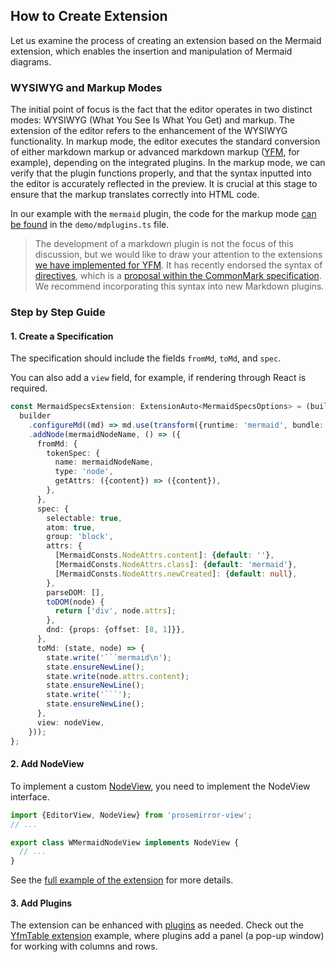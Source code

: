 ## How to Create Extension

Let us examine the process of creating an extension based on the Mermaid extension, which enables the insertion and manipulation of Mermaid diagrams.

### WYSIWYG and Markup Modes
The initial point of focus is the fact that the editor operates in two distinct modes: WYSIWYG (What You See Is What You Get) and markup. The extension of the editor refers to the enhancement of the WYSIWYG functionality. In markup mode, the editor executes the standard conversion of either markdown markup or advanced markdown markup ([YFM](https://diplodoc.com/docs/en/syntax/), for example), depending on the integrated plugins. In the markup mode, we can verify that the plugin functions properly, and that the syntax inputted into the editor is accurately reflected in the preview. It is crucial at this stage to ensure that the markup translates correctly into HTML code.

In our example with the `mermaid` plugin, the code for the markup mode [can be found](https://github.com/gravity-ui/markdown-editor/blob/main/demo/md-plugins.ts#L52) in the `demo/mdplugins.ts` file.

> The development of a markdown plugin is not the focus of this discussion, but we would like to draw your attention to the extensions [we have implemented for YFM](https://github.com/diplodoc-platform?q=-extension&type=all&language=&sort=). It has recently endorsed the syntax of [directives](https://github.com/makhnatkin/markdown-it-directive), which is a [proposal within the CommonMark specification](https://talk.commonmark.org/t/generic-directives-plugins-syntax/444). We recommend incorporating this syntax into new Markdown plugins.

### Step by Step Guide

#### 1. Create a Specification

The specification should include the fields `fromMd`, `toMd`, and `spec`.

You can also add a `view` field, for example, if rendering through React is required.


```ts
const MermaidSpecsExtension: ExtensionAuto<MermaidSpecsOptions> = (builder, {nodeView}) => {
  builder
    .configureMd((md) => md.use(transform({runtime: 'mermaid', bundle: false}), {}))
    .addNode(mermaidNodeName, () => ({
      fromMd: {
        tokenSpec: {
          name: mermaidNodeName,
          type: 'node',
          getAttrs: ({content}) => ({content}),
        },
      },
      spec: {
        selectable: true,
        atom: true,
        group: 'block',
        attrs: {
          [MermaidConsts.NodeAttrs.content]: {default: ''},
          [MermaidConsts.NodeAttrs.class]: {default: 'mermaid'},
          [MermaidConsts.NodeAttrs.newCreated]: {default: null},
        },
        parseDOM: [],
        toDOM(node) {
          return ['div', node.attrs];
        },
        dnd: {props: {offset: [8, 1]}},
      },
      toMd: (state, node) => {
        state.write('```mermaid\n');
        state.ensureNewLine();
        state.write(node.attrs.content);
        state.ensureNewLine();
        state.write('```');
        state.ensureNewLine();
      },
      view: nodeView,
    }));
};

```

#### 2. Add NodeView

To implement a custom [NodeView](https://prosemirror.net/docs/guide/#view.node_views), you need to implement the NodeView interface.

```ts
import {EditorView, NodeView} from 'prosemirror-view';
// ...

export class WMermaidNodeView implements NodeView {
  // ...
}
```

See the [full example of the extension](https://github.com/gravity-ui/markdown-editor/tree/main/src/extensions/yfm/Mermaid/MermaidNodeView) for more details.

#### 3. Add Plugins

The extension can be enhanced with [plugins](https://prosemirror.net/docs/guide/#state.plugins) as needed. Check out the [YfmTable extension](https://github.com/gravity-ui/markdown-editor/tree/main/src/extensions/yfm/YfmTable/plugins/YfmTableControls) example, where plugins add a panel (a pop-up window) for working with columns and rows.


